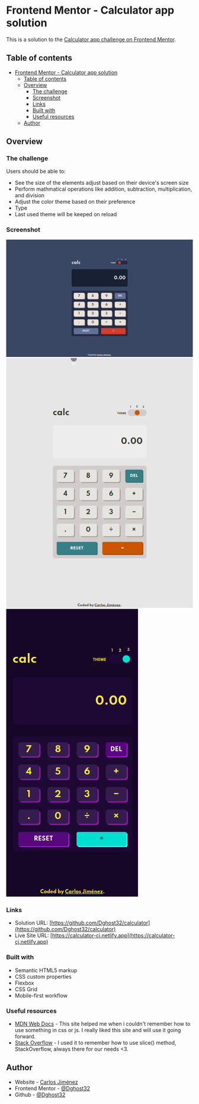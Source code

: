 # Frontend Mentor - Calculator app solution

This is a solution to the [Calculator app challenge on Frontend Mentor](https://www.frontendmentor.io/challenges/calculator-app-9lteq5N29).

## Table of contents

- [Frontend Mentor - Calculator app solution](#frontend-mentor---calculator-app-solution)
  - [Table of contents](#table-of-contents)
  - [Overview](#overview)
    - [The challenge](#the-challenge)
    - [Screenshot](#screenshot)
    - [Links](#links)
    - [Built with](#built-with)
    - [Useful resources](#useful-resources)
  - [Author](#author)

## Overview

### The challenge

Users should be able to:

- See the size of the elements adjust based on their device's screen size
- Perform mathmatical operations like addition, subtraction, multiplication, and division
- Adjust the color theme based on their preference
- Type
- Last used theme will be keeped on reload

### Screenshot

![desktop](./images/desktop.png)
![ipad](./images/ipad.png)
![mobile](./images/mobile.png)

### Links

- Solution URL: [https://github.com/Dghost32/calculator](https://github.com/Dghost32/calculator)
- Live Site URL: [https://calculator-cj.netlify.app](https://calculator-cj.netlify.app)
### Built with

- Semantic HTML5 markup
- CSS custom properties
- Flexbox
- CSS Grid
- Mobile-first workflow
### Useful resources

- [MDN Web Docs](https://developer.mozilla.org/es/) - This site helped me when i couldn't remember how to use something in css or js. I really liked this site and will use it going forward.
- [Stack Overflow](https://stackoverflow.com/) - I used it to remember how to use slice() method, StackOverflow, always there for our needs <3.

## Author

- Website - [Carlos Jiménez](https://carlosjimenez.netlify.app)
- Frontend Mentor - [@Dghost32](https://www.frontendmentor.io/profile/Dghost32)
- Github - [@Dghost32](https://github.com/Dghost32/)


